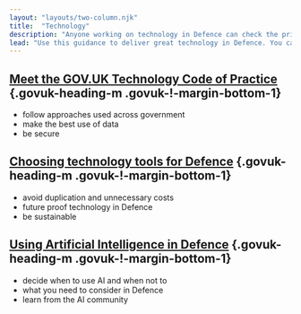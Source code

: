 ```yaml
---
layout: "layouts/two-column.njk"
title:  "Technology"
description: "Anyone working on technology in Defence can check the principles they need to follow."
lead: "Use this guidance to deliver great technology in Defence. You can find general guidance on GOV.UK."
---
```


## [Meet the GOV.UK Technology Code of Practice](/technology/technology-code-of-practice/) {.govuk-heading-m .govuk-!-margin-bottom-1}

- follow approaches used across government
- make the best use of data
- be secure 

## [Choosing technology tools for Defence](/technology/enterprise-tooling-principles) {.govuk-heading-m .govuk-!-margin-bottom-1}
 
- avoid duplication and unnecessary costs
- future proof technology in Defence
- be sustainable

## [Using Artificial Intelligence in Defence](/technology/) {.govuk-heading-m .govuk-!-margin-bottom-1}

- decide when to use AI and when not to
- what you need to consider in Defence
- learn from the AI community


